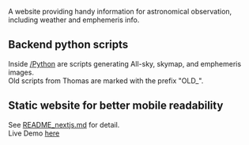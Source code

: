 A website providing handy information for astronomical observation, including weather and emphemeris info.  
  
## Backend python scripts
Inside [/Python](/Python) are scripts generating All-sky, skymap, and emphemeris images.  
Old scripts from Thomas are marked with the prefix "OLD_".  

## Static website for better mobile readability
See [README_nextjs.md](/README_nextjs.md) for detail.  
Live Demo [here](https://ct-chu.github.io/astroInfo/)
